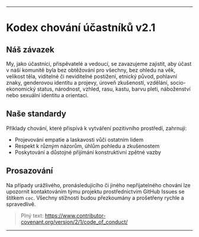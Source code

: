 -----
# Kodex chování účastníků v2.1

## Náš závazek
My, jako účastníci, přispěvatelé a vedoucí, se zavazujeme zajistit, aby účast v naší komunitě byla bez obtěžování pro všechny, bez ohledu na věk, velikost těla, viditelné či neviditelné postižení, etnický původ, pohlavní znaky, genderovou identitu a projevy, úroveň zkušeností, vzdělání, socio-ekonomický status, národnost, vzhled, rasu, kastu, barvu pleti, náboženství nebo sexuální identitu a orientaci.

## Naše standardy
Příklady chování, které přispívá k vytváření pozitivního prostředí, zahrnují:
- Projevování empatie a laskavosti vůči ostatním lidem
- Respekt k různým názorům, úhlům pohledu a zkušenostem
- Poskytování a důstojné přijímání konstruktivní zpětné vazby

## Prosazování
Na případy urážlivého, pronásledujícího či jiného nepřijatelného chování lze upozornit kontaktováním týmu projektu prostřednictvím GitHub Issues se štítkem `coc`. Všechny stížnosti budou přezkoumány a prošetřeny rychle a spravedlivě.

> Plný text: https://www.contributor-covenant.org/version/2/1/code_of_conduct/ 
-----